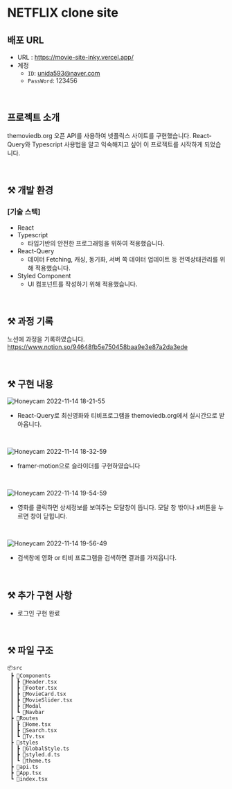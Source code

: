 # NETFLIX clone site

## 배포 URL

- URL : https://movie-site-inky.vercel.app/
- 계정
  - `ID`: unida593@naver.com
  - `PassWord`: 123456

<br>

## 프로젝트 소개

themoviedb.org 오픈 API를 사용하여 넷플릭스 사이트를 구현했습니다.
React-Query와 Typescript 사용법을 알고 익숙해지고 싶어 이 프로젝트를 시작하게 되었습니다.

<br>

## ⚒ 개발 환경

### [기술 스택]

- React
- Typescript
  - 타입기반의 안전한 프로그래밍을 위하여 적용했습니다.
- React-Query
  - 데이터 Fetching, 캐싱, 동기화, 서버 쪽 데이터 업데이트 등 전역상태관리를 위해 적용했습니다.
- Styled Component
  - UI 컴포넌트를 작성하기 위해 적용했습니다.

<br>

## ⚒ 과정 기록

노션에 과정을 기록하였습니다.
https://www.notion.so/94648fb5e750458baa9e3e87a2da3ede

<br>

## ⚒ 구현 내용

![Honeycam 2022-11-14 18-21-55](https://user-images.githubusercontent.com/102465469/201623761-df118502-7f04-44b1-bd6d-6f5008670015.gif)

- React-Query로 최신영화와 티비프로그램을 themoviedb.org에서 실시간으로 받아옵니다.

<br/>

![Honeycam 2022-11-14 18-32-59](https://user-images.githubusercontent.com/102465469/201642335-4615e49e-33c6-4712-ac2f-5f330109ed2c.gif)

- framer-motion으로 슬라이더를 구현하였습니다

<br/>

![Honeycam 2022-11-14 19-54-59](https://user-images.githubusercontent.com/102465469/201642824-51b7df78-436b-4c91-b484-7321c71d68d4.gif)

- 영화를 클릭하면 상세정보를 보여주는 모달창이 뜹니다. 모달 창 밖이나 x버튼을 누르면 창이 닫힙니다.

<br/>

![Honeycam 2022-11-14 19-56-49](https://user-images.githubusercontent.com/102465469/201644829-62581baf-529a-47e0-b45b-1b3d69f09146.gif)

- 검색창에 영화 or 티비 프로그램을 검색하면 결과를 가져옵니다.

<br>

## ⚒ 추가 구현 사항

- 로그인 구현 완료

<br>

## ⚒ 파일 구조

```
📦src
 ┣ 📂Components
 ┃ ┣ 📜Header.tsx
 ┃ ┣ 📜Footer.tsx
 ┃ ┣ 📜MovieCard.tsx
 ┃ ┣ 📜MovieSlider.tsx
 ┃ ┣ 📜Modal
 ┃ ┗ 📜Navbar
 ┣ 📂Routes
 ┃ ┣ 📜Home.tsx
 ┃ ┣ 📜Search.tsx
 ┃ ┗ 📜Tv.tsx
 ┣ 📂styles
 ┃ ┣ 📜GlobalStyle.ts
 ┃ ┣ 📜styled.d.ts
 ┃ ┗ 📜theme.ts
 ┣ 📜api.ts
 ┣ 📜App.tsx
 ┗ 📜index.tsx

```
